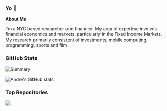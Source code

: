 ### Yo 👋

**About Me**

I'm a NYC based researcher and financier. My area of expertise involves financial economics and markets, particularly in the Fixed Income Markets. My research primarily consistent of investments, mobile computing, programming, sports and film. 

### GitHub Stats

<!---Andre/?--->
![Summary](http://github-profile-summary-cards.vercel.app/api/cards/profile-details?username=KidQuant&theme=city_lights)

<!--bernardolm/github-readme-stats - GitHub Stats Card-->
![Andre's GitHub stats](https://github-readme-stats.vercel.app/api?username=KidQuant&show_icons=true&theme=city)


### Top Repositories

<a href="https://github.com/KidQuant/github-readme-stats">
  <img align="center" src="https://github-readme-stats.vercel.app/api/pin/?username=KidQuant&repo=Pairs-Trading-With-Python" />
</a>

<!--
**KidQuant/KidQuant** is a ✨ _special_ ✨ repository because its `README.md` (this file) appears on your GitHub profile.

Here are some ideas to get you started:

- 🔭 I’m currently working on ...
- 🌱 I’m currently learning ...
- 👯 I’m looking to collaborate on ...
- 🤔 I’m looking for help with ...
- 💬 Ask me about ...
- 📫 How to reach me: ...
- 😄 Pronouns: ...
- ⚡ Fun fact: ...
-->
